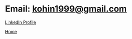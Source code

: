 # Email: kohin1999@gmail.com
[LinkedIn Profile](https://www.linkedin.com/in/kohin-khandwalla/)

[Home](index)